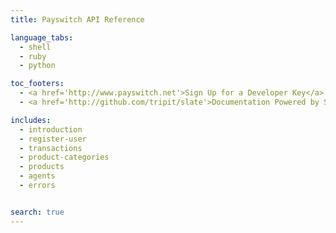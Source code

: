 ```yaml
---
title: Payswitch API Reference

language_tabs:
  - shell
  - ruby
  - python

toc_footers:
  - <a href='http://www.payswitch.net'>Sign Up for a Developer Key</a>
  - <a href='http://github.com/tripit/slate'>Documentation Powered by Slate</a>

includes:
  - introduction
  - register-user
  - transactions
  - product-categories
  - products
  - agents
  - errors


search: true
---
```

